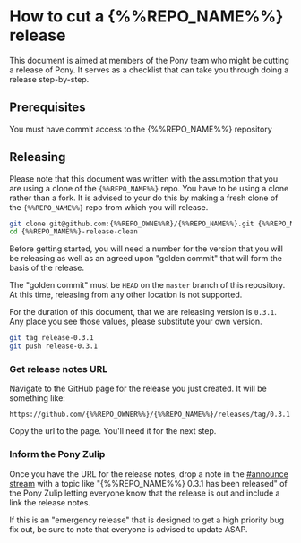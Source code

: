 # How to cut a {%%REPO_NAME%%} release

This document is aimed at members of the Pony team who might be cutting a release of Pony. It serves as a checklist that can take you through doing a release step-by-step.

## Prerequisites

You must have commit access to the {%%REPO_NAME%%} repository

## Releasing

Please note that this document was written with the assumption that you are using a clone of the `{%%REPO_NAME%%}` repo. You have to be using a clone rather than a fork. It is advised to your do this by making a fresh clone of the `{%%REPO_NAME%%}` repo from which you will release.

```bash
git clone git@github.com:{%%REPO_OWNE%%R}/{%%REPO_NAME%%}.git {%%REPO_NAME%%}-release-clean
cd {%%REPO_NAME%%}-release-clean
```

Before getting started, you will need a number for the version that you will be releasing as well as an agreed upon "golden commit" that will form the basis of the release.

The "golden commit" must be `HEAD` on the `master` branch of this repository. At this time, releasing from any other location is not supported.

For the duration of this document, that we are releasing version is `0.3.1`. Any place you see those values, please substitute your own version.

```bash
git tag release-0.3.1
git push release-0.3.1
```

### Get release notes URL

Navigate to the GitHub page for the release you just created. It will be something like:

```
https://github.com/{%%REPO_OWNER%%}/{%%REPO_NAME%%}/releases/tag/0.3.1
```

Copy the url to the page. You'll need it for the next step.

### Inform the Pony Zulip

Once you have the URL for the release notes, drop a note in the [#announce stream](https://ponylang.zulipchat.com/#narrow/stream/189932-announce) with a topic like "{%%REPO_NAME%%} 0.3.1 has been released" of the Pony Zulip letting everyone know that the release is out and include a link the release notes.

If this is an "emergency release" that is designed to get a high priority bug fix out, be sure to note that everyone is advised to update ASAP.
